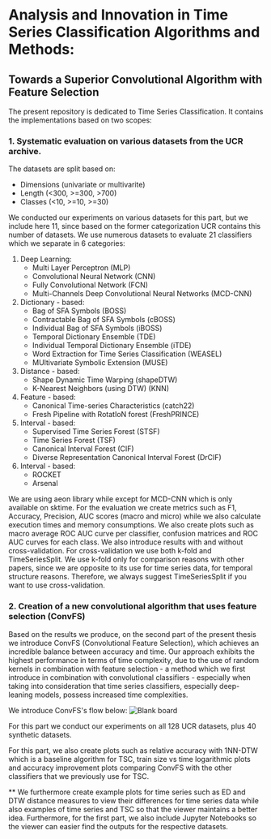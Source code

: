 # Analysis and Innovation in Time Series Classification Algorithms and Methods:
## Towards a Superior Convolutional Algorithm with Feature Selection


The present repository is dedicated to Time Series Classification. It contains the implementations based on two scopes:
### 1. Systematic evaluation on various datasets from the UCR archive.
   The datasets are split based on:
   * Dimensions (univariate or multivarite)
   * Length (<300, >=300, >700)
   * Classes (<10, >=10, >=30)
     
   We conducted our experiments on various datasets for this part, but we include here 11, since based on the former categorization UCR contains this number of datasets.
   We use numerous datasets to evaluate 21 classifiers which we separate in 6 categories:
   1. Deep Learning:
      * Multi Layer Perceptron (MLP)
      * Convolutional Neural Network (CNN)
      * Fully Convolutional Network (FCN)
      * Multi-Channels Deep Convolutional Neural Networks (MCD-CNN)
   2. Dictionary - based:
      * Bag of SFA Symbols (BOSS)
      * Contractable Bag of SFA Symbols (cBOSS)
      * Individual Bag of SFA Symbols (iBOSS)
      * Temporal Dictionary Ensemble (TDE)
      * Individual Temporal Dictionary Ensemble (iTDE)
      * Word Extraction for Time Series Classification (WEASEL)
      * MUltivariate Symbolic Extension (MUSE)
   3. Distance - based:
      * Shape Dynamic Time Warping (shapeDTW)
      * K-Nearest Neighbors (using DTW) (KNN)
   4. Feature - based:
      * Canonical Time-series Characteristics (catch22)
      * Fresh Pipeline with RotatIoN forest (FreshPRINCE)
   5. Interval - based:
      * Supervised Time Series Forest (STSF)
      * Time Series Forest (TSF)
      * Canonical Interval Forest (CIF)
      * Diverse Representation Canonical Interval Forest (DrCIF)
   6. Interval - based:
      * ROCKET
      * Arsenal

  We are using aeon library while except for MCD-CNN which is only available on sktime.
  For the evaluation we create metrics such as F1, Accuracy, Precision, AUC scores (macro and micro) while we also calculate execution times and memory consumptions.
  We also create plots such as macro average ROC AUC curve per classifier, confusion matrices and ROC AUC curves for each class.
  We also introduce results with and without cross-validation. For cross-validation we use both k-fold and TimeSeriesSplit. We use k-fold only for comparison reasons with other papers,
  since we are opposite to its use for time series data, for temporal structure reasons. Therefore, we always suggest TimeSeriesSplit if you want to use cross-validation.

### 2. Creation of a new convolutional algorithm that uses feature selection **(ConvFS)**
  Based on the results we produce, on the second part of the present thesis we introduce ConvFS (Convolutional Feature Selection), which
  achieves an incredible balance between accuracy and time. Our approach exhibits the highest performance in terms of time complexity, due to the use of random kernels in
  combination with feature selection - a method which we first introduce in combination with convolutional classifiers - especially when taking into consideration that time series
  classifiers, especially deep-leaning models, possess increased time complexities.

  We introduce ConvFS's flow below:
![Blank board](https://github.com/SophiaVei/TimeSeriesClassification/assets/92432705/34ea154c-4b89-4aa1-a02e-bcd3a5d0ce11)

  For this part we conduct our experiments on all 128 UCR datasets, plus 40 synthetic datasets.

  For this part, we also create plots such as relative accuracy with 1NN-DTW which is a baseline algorithm for TSC, train size vs time logarithmic plots and accuracy improvement plots
  comparing ConvFS with the other classifiers that we previously use for TSC.
  
  ** We furthermore create example plots for time series such as ED and DTW distance measures to view their differences for time series data while also examples of time series and TSC so that the viewer maintains a better idea. Furthermore, for the first part, we also include Jupyter Notebooks so the viewer can easier find the outputs for the respective datasets.

